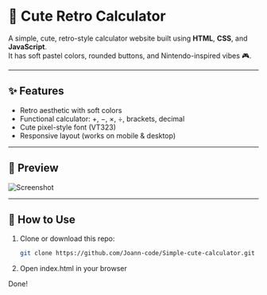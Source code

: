 # 🧮 Cute Retro Calculator

A simple, cute, retro-style calculator website built using **HTML**, **CSS**, and **JavaScript**.  
It has soft pastel colors, rounded buttons, and Nintendo-inspired vibes 🎮.

---

## ✨ Features

- Retro aesthetic with soft colors
- Functional calculator: +, −, ×, ÷, brackets, decimal
- Cute pixel-style font (VT323)
- Responsive layout (works on mobile & desktop)

---

## 📸 Preview

![Screenshot](https://github.com/user-attachments/assets/2c145b52-e38e-4ae2-a388-495aeeb6766d)

---

## 🚀 How to Use

1. Clone or download this repo:
   ```bash
   git clone https://github.com/Joann-code/Simple-cute-calculator.git
2. Open index.html in your browser

Done!
